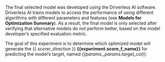 The final selected model was developed using the Driverless AI software.  Driverless AI trains models to access the performance of using different algorithms with different parameters and features (see **Models for Optimization Summary**). As a result, the final model is only selected after verifying that alternative models do not perform better, based on the model developer’s specified evaluation metric.

The goal of this experiment is to determine which optimized model will generate the {{ scorer_direction }} **{{experiment.score_f_name}}** for predicting the model’s target, named *{{params._params.target_col}}*. 
